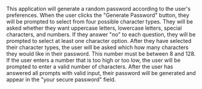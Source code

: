 This application will generate a random password according to the user's preferences.
When the user clicks the "Generate Password" button, they will be prompted to select from four possible character types. They will be asked whether they want uppercase letters, lowercase letters, special characters, and numbers.
If they answer "no" to each question, they will be prompted to select at least one character option.
After they have selected their character types, the user will be asked which how many characters they would like in their password. This number must be between 8 and 128.
If the user enters a number that is too high or too low, the user will be prompted to enter a valid number of characters.
After the user has answered all prompts with valid input, their password will be generated and appear in the "your secure password" field. 